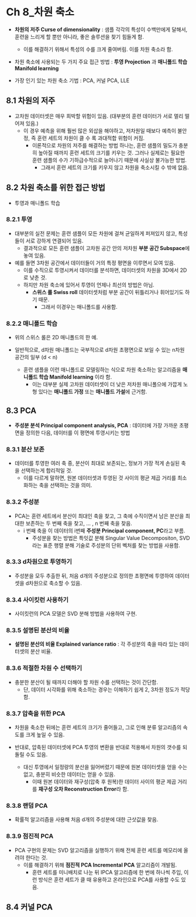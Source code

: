 # Ch 8_차원 축소

- **차원의 저주 Curse of dimensionality** : 샘플 각각의 특성이 수백만에게 달해서, 훈련을 느리게 할 뿐만 아니라, 좋은 솔루션을 찾기 힘들게 함.
  - 이를 해결하기 위해서 특성의 수를 크게 줄여버림. 이를 차원 축소라 함.



- 차원 축소에 사용되는 두 가지 주요 접근 방법 : **투영 Projection** 과 **매니폴드 학습 Manifold learning**
- 가장 인기 있는 차원 축소 기법 : PCA, 커널 PCA, LLE







## 8.1 차원의 저주

- 고차원 데이터셋은 매우 희박할 위험이 있음. (대부분의 훈련 데이터가 서로 멀리 떨어져 있음.)
  - 이 경우 예측을 위해 훨씬 많은 외삽을 해야하고, 저차원일 때보다 예측이 불안정, 즉 훈련 세트의 차원이 클 수 록 과대적합 위험이 커짐.
    - 이론적으로 차원의 저주를 해결하는 방법 하나는, 훈련 샘플의 밀도가 충분히 높아질 때까지 훈련 세트의 크기를 키우는 것. 그러나 실제로는 필요한 훈련 샘플의 수가 기하급수적으로 늘어나기 때문에 사실상 불가능한 방법.
      - 그래서 훈련 세트의 크기를 키우지 않고 차원을 축소시킬 수 밖에 없음.







## 8.2 차원 축소를 위한 접근 방법

- 투영과 매니폴드 학습







### 8.2.1 투영

- 대부분의 실전 문제는 훈련 샘플이 모든 차원에 걸쳐 균일하게 퍼져있지 않고, 특성들이 서로 강하게 연결되어 있음.
  - 결과적으로 모든 훈련 샘플이 고차원 공간 안의 저차원 **부분 공간 Subspace**에 놓여 있음.
- 예를 들면 3차원 공간에서 데이터들이 거의 특정 평면을 이루면서 모여 있음.
  - 이를 수직으로 투영시켜서 데이터를 분석하면, 데이터셋의 차원을 3D에서 2D로 낮춘 것.
  - 하지만 차원 축소에 있어서 투영이 언제나 최선의 방법은 아님.
    - **스위스 롤 Swiss roll** 데이터셋처럼 부분 공간이 뒤틀리거나 휘어있기도 하기 때문.
      - 그래서 이경우는 매니폴드를 사용함.







### 8.2.2 매니폴드 학습

- 위의 스위스 롤은 2D 매니폴드의 한 예.



- 일반적으로, d차원 매니폴드는 국부적으로 d차원 초평면으로 보일 수 있는 n차원 공간의 일부 (d < n)
  - 훈련 샘플을 이런 매니폴드로 모델링하는 식으로 차원 축소하는 알고리즘을 **매니폴드 학습 Manifold learning** 이라 함.
    - 이는 대부분 실제 고차원 데이터셋이 더 낮은 저차원 매니폴으에 가깝게 노형 있다는 **매니폴드 가정** 또는 **매니폴드 가설**에 근거함.







## 8.3 PCA

- **주성분 분석 Principal component analysis, PCA** : 데이터에 가장 가까운 초평면을 정의한 다음, 데이터를 이 평면에 투영시키는 방법







### 8.3.1 분산 보존

- 데이터를 투영한 여러 축 중, 분산이 최대로 보존되는, 정보가 가장 적게 손실된 축을 선택하는게 합리적일 것.
  - 이를 다르게 말하면, 원본 데이터셋과 투영된 것 사이의 평균 제곱 거리를 최소화하는 축을 선택하는 것을 의미.







### 8.3.2 주성분

- PCA는 훈련 세트에서 분산이 최대인 축을 찾고, 그 축에 수직이면서 남은 분산을 최대한 보존하는 두 번째 축을 찾고, ... , n 번째 축을 찾음.
  - i 번째 축을 이 데이터의 i번째 **주성분 Principal component, PC**라고 부름.
    - 주성분을 찾는 방법은 특잇값 분해 Singular Value Decompositon, SVD 라는 표준 행렬 분해 기술로 주성분의 단위 벡처를 찾는 방법을 사용함.







### 8.3.3 d차원으로 투영하기

- 주성분을 모두 추출한 뒤, 처음 d개의 주성분으로 정의한 초평면에 투영하여 데이터셋을 d차원으로 축소할 수 있음.







### 8.3.4 사이킷런 사용하기

- 사이킷런의 PCA 모델은 SVD 분해 방법을 사용하여 구현.







### 8.3.5 설명된 분산의 비율

- **설명된 분산의 비율 Explained variance ratio** : 각 주성분의 축을 따라 있는 데이터셋의 분산 비율.







### 8.3.6 적절한 차원 수 선택하기

- 충분한 분산이 될 때까지 더해야 할 차원 수를 선택하는 것이 간단함.
  - 단, 데이터 시각화를 위해 축소하는 경우는 이해하기 쉽게 2, 3차원 정도가 적당함.







### 8.3.7 압축을 위한 PCA

- 차원을 축소한 뒤에는 훈련 세트의 크기가 줄어들고, 그로 인해 분류 알고리즘의 속도를 크게 높일 수 있음.

- 반대로, 압축된 데이터셋에 PCA 투영의 변환을 반대로 적용해서 차원의 갯수를 되돌릴 수도 있음.
  - 대신 투영에서 일정량의 분산을 잃어버렸기 때문에 원본 데이터셋을 얻을 수는 없고, 충분히 비슷한 데이터는 얻을 수 있음.
    - 이때 원본 데이터와 재구성(압축 후 원복)한 데이터 사이의 평균 제곱 거리를 **재구성 오차 Reconstruction Error**라 함.







### 8.3.8 랜덤 PCA

- 확률적 알고리즘을 사용해 처음 d개의 주성분에 대한 근삿값을 찾음.







### 8.3.9 점진적 PCA

- PCA 구현의 문제는 SVD 알고리즘을 실행하기 위해 전체 훈련 세트를 메모리에 올려야 한다는 것.
  - 이를 해결하기 위해 **점진적 PCA Incremental PCA** 알고리즘이 개발됨.
    - 훈련 세트를 미니배치로 나눈 뒤 IPCA 알고리즘에 한 번에 하나씩 주입, 이런 방식은 훈련 세트가 클 때 유용하고 온라인으로 PCA를 사용할 수도 있음.







## 8.4 커널 PCA



